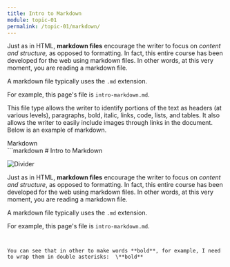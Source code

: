 ```yaml
---
title: Intro to Markdown
module: topic-01
permalink: /topic-01/markdown/
---
```


<div class="divider-heading"></div>

Just as in HTML, **markdown files** encourage the writer to focus on *content and structure,* as opposed to formatting. In fact, this entire course has been developed for the web using markdown files. In other words, at this very moment, you are reading a markdown file.

A markdown file typically uses the `.md` extension.

For example, this page's file is `intro-markdown.md`.

This file type allows the writer to identify portions of the text as headers (at various levels), paragraphs, bold, italic, links, code, lists, and tables. It also allows the writer to easily include images through links in the document. Below is an example of markdown.


<div id="code-heading">Markdown</div>
```markdown
# Intro to Markdown

![Divider](../img/divider.png)

Just as in HTML, **markdown files** encourage the writer to focus on *content and structure*, as opposed to formatting. In fact, this entire course has been developed for the web using markdown files. In other words, at this very moment, you are reading a markdown file.

A markdown file typically uses the `.md` extension.

For example, this page's file is `intro-markdown.md`.
```


You can see that in other to make words **bold**, for example, I need to wrap them in double asterisks:  \**bold**
